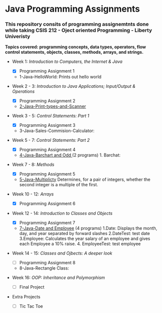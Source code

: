 # Java Programming Assignments

<h3>This repository consits of programming assignemtnts done while taking CSIS 212 - Oject oriented Programming - Liberty Univeristy</h3> 

<strong>Topics covered: programming concepts, data types, operators, flow control statements, objects, classes, methods, arrays, and strings.</strong>

- Week 1: <em>Introduction to Computers, the Internet & Java</em>
  - [x] Programming Assignment 1
  - 1-Java-HelloWorld: Prints out hello world 

- Week 2 - 3: <em>Introduction to Java Applications; Input/Output & Operations</em>
  - [x] Programming Assignment 2 
  - <a href="https://github.com/VictorCanas/Java-projects-CSIS-212/tree/master/4-Java-Barchart%20and%20Odd/src">2-Java-Print-types-and-Scanner</a>

- Week 3 - 5: <em>Control Statements: Part 1</em>
  - [x] Programming Assignment 3 
  -  3-Java-Sales-Commision-Calculator: 

- Week 5 - 7: <em>Control Statements: Part 2</em>
  - [x] Programming Assignment 4
  - <a href="https://github.com/VictorCanas/Java-projects-CSIS-212/tree/master/4-Java-Barchart%20and%20Odd/src">4-Java-Barchart and Odd </a> (2 programs) 1. Barchat: 

- Week 7 - 8: <em>Methods</em>
  - [x] Programming Assignment 5  
  - <a href="https://github.com/VictorCanas/Java-projects-CSIS-212/blob/master/5-Java-Multiplicty/src/Mul_5_16.java">5-Java-Multiplicty</a> Determines, for a pair of integers, whether the second integer is a multiple of the first.

- Week 10 - 12: <em>Arrays</em>
  - [x] Programming Assignment 6

- Week 12 - 14: <em>Introduction to Classes and Objects</em>
  - [x] Programming Assignment 7
  - <a href="https://github.com/VictorCanas/Java-projects-CSIS-212/tree/master/7-Java-Date%20and%20Employee/src">7-Java-Date and Employee</a> (4 programs) 1.Date: Displays the month, day, and year separated by forward slashes 2.DateTest: test date 3.Employee: Calculates the year salary of an employee and gives each Employee a 10% raise. 4. EmployeeTest: test employee 

- Week 14 - 15: <em>Classes and Ojbects: A deeper look</em>
  - [ ] Programming Assignment 8
  - 8-Java-Rectangle Class:  

- Week 16: <em>OOP: Inheritance and Polymorphism</em>  
  - [ ] Final Project 

- Extra Projects
  - [ ] Tic Tac Toe  

